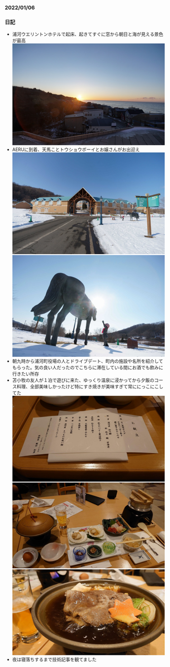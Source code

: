 ### 2022/01/06
### 日記
- 浦河ウエリントンホテルで起床、起きてすぐに窓から朝日と海が見える景色が最高 ![朝日](DSC06186.JPG)
- AERUに到着、天馬ことトウショウボーイとお嬢さんがお出迎え  ![AERU](DSC06218.JPG) ![天馬](DSC06213.JPG) 
- 朝九時から浦河町役場の人とドライブデート、町内の施設や名所を紹介してもらった。気の良い人だったのでこちらに滞在している間にお酒でも飲みに行きたい所存
- 苫小牧の友人が１泊で遊びに来た、ゆっくり温泉に浸かってから夕飯のコース料理、全部美味しかったけど特にすき焼きが美味すぎて常ににっこにこしてた ![すきやき](DSC_3715.JPG) ![すきやき](DSC_3714.JPG) ![すきやき](DSC_3720.JPG)
- 夜は寝落ちするまで技術記事を観てました